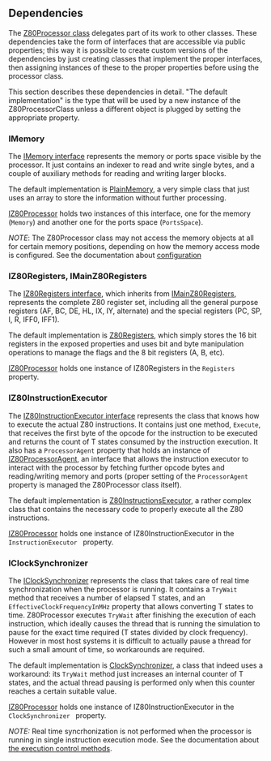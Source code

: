 ## Dependencies

The [Z80Processor class](../Main/Z80Processor.cs) delegates part of its work to other classes. These dependencies take the form of interfaces that are accessible via public properties; this way it is possible to create custom versions of the dependencies by just creating classes that implement the proper interfaces, then assigning instances of these to the proper properties before using the processor class.

This section describes these dependencies in detail. "The default implementation" is the type that will be used by a new instance of the Z80ProcessorClass unless a different object is plugged by setting the appropriate property. 

### IMemory

The [IMemory interface](../Main/Dependencies%20Interfaces/IMemory.cs) represents the memory or ports space visible by the processor. It just contains an indexer to read and write single bytes, and a couple of auxiliary methods for reading and writing larger blocks. 

The default implementation is [PlainMemory](../Main/Dependencies%20Implementations/PlainMemory.cs), a very simple class that just uses an array to store the information without further processing.

[IZ80Processor](../Main/IZ80Processor.cs) holds two instances of this interface, one for the memory (`Memory`) and another one for the ports space (`PortsSpace`).

_NOTE_: The Z80Processor class may not access the memory objects at all for certain memory positions, depending on how the memory access mode is configured. See the documentation about [configuration](Configuration.md) 

### IZ80Registers, IMainZ80Registers

The [IZ80Registers interface](../Main/Dependencies%20Interfaces/IZ80Registers.cs), which inherits from [IMainZ80Registers](../Main/Dependencies%20Interfaces/IMainZ80Registers.cs), represents the complete Z80 register set, including all the general purpose registers (AF, BC, DE, HL, IX, IY, alternate) and the special registers (PC, SP, I, R, IFF0, IFF1).

The default implementation is [Z80Registers](../Main/Dependencies%20Implementations/Z80Registers.cs), which simply stores the 16 bit registers in the exposed properties and uses bit and byte manipulation operations to manage the flags and the 8 bit registers (A, B, etc).

[IZ80Processor](../Main/IZ80Processor.cs) holds one instance of IZ80Registers in the `Registers` property.

### IZ80InstructionExecutor

The [IZ80InstructionExecutor interface](../Main/Dependencies%20Interfaces/IZ80InstructionExecutor.cs) represents the class that knows how to execute the actual Z80 instructions. It contains just one method, `Execute`, that receives the first byte of the opcode for the instruction to be executed and returns the count of T states consumed by the instruction execution. It also has a `ProcessorAgent` property that holds an instance of [IZ80ProcessorAgent](../Main/Dependencies%20Interfaces/IZ80ProcessorAgent.cs), an interface that allows the instruction executor to interact with the processor by fetching further opcode bytes and reading/writing memory and ports (proper setting of the `ProcessorAgent` property is managed the Z80Processor class itself).

The default implementation is [Z80InstructionsExecutor](../Main/Instructions%20Execution), a rather complex class that contains the necessary code to properly execute all the Z80 instructions.

[IZ80Processor](../Main/IZ80Processor.cs) holds one instance of IZ80InstructionExecutor in the `InstructionExecutor ` property.

### IClockSynchronizer

The [IClockSynchronizer](../Main/Dependencies%20Interfaces/IClockSynchronizer.cs) represents the class that takes care of real time synchronization when the processor is running. It contains a `TryWait` method that receives a number of elapsed T states, and an `EffectiveClockFrequencyInMHz` property that allows converting T states to time. Z80Processor executes `TryWait` after finishing the execution of each instruction, which ideally causes the thread that is running the simulation to pause for the exact time required (T states divided by clock frequency). However in most host systems it is difficult to actually pause a thread for such a small amount of time, so workarounds are required.

The default implementation is [ClockSynchronizer](../Main/Dependencies%20Implementations/ClockSynchronizer.cs), a class that indeed uses a workaround: its `TryWait` method just increases an internal counter of T states, and the actual thread pausing is performed only when this counter reaches a certain suitable value.

[IZ80Processor](../Main/IZ80Processor.cs) holds one instance of IZ80InstructionExecutor in the `ClockSynchronizer ` property.

_NOTE:_ Real time syncrhonization is not performed when the processor is running in single instruction execution mode. See the documentation about [the execution control methods](HowExecutionWorks.md).